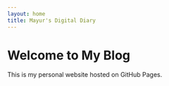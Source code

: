 ```yaml
---
layout: home
title: Mayur's Digital Diary
---
```



<html>
<head>
    <title>My Blog</title>
    <link rel="stylesheet" href="{{ "/assets/css/custom fonts.css" | relative_url }}">


</head>
<body>
    <h1>Welcome to My Blog</h1>
    <p>This is my personal website hosted on GitHub Pages.</p>
</body>
</html>
